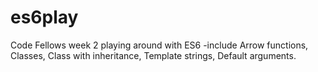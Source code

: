 # es6play

Code Fellows week 2 playing around with ES6
-include Arrow functions, Classes, Class with inheritance, Template strings, Default arguments.
